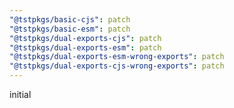 ```yaml
---
"@tstpkgs/basic-cjs": patch
"@tstpkgs/basic-esm": patch
"@tstpkgs/dual-exports-cjs": patch
"@tstpkgs/dual-exports-esm": patch
"@tstpkgs/dual-exports-esm-wrong-exports": patch
"@tstpkgs/dual-exports-cjs-wrong-exports": patch
---
```


initial
